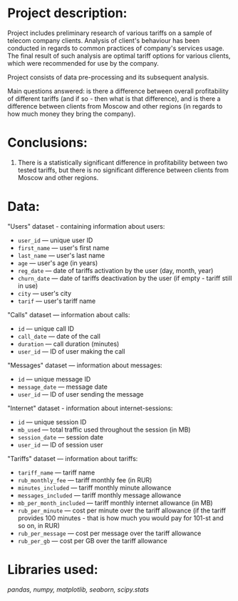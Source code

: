 # Project description:
Project includes preliminary research of various tariffs on a sample of telecom company clients. Analysis of client's behaviour has been conducted in regards to common practices of company's services usage. The final result of such analysis are optimal tariff options for various clients, which were recommended for use by the company.

Project consists of data pre-processing and its subsequent analysis. 

Main questions answered: is there a difference between overall profitability of different tariffs (and if so - then what is that difference), and is there a difference between clients from Moscow and other regions (in regards to how much money they bring the company).

# Conclusions:
1. There is a statistically significant difference in profitability between two tested tariffs, but there is no significant difference between clients from Moscow and other regions.

# Data:
"Users" dataset - containing information about users:
- `user_id` — unique user ID
- `first_name` — user's first name
- `last_name` — user's last name
- `age` — user's age (in years)
- `reg_date` — date of tariffs activation by the user (day, month, year)
- `churn_date` — date of tariffs deactivation by the user (if empty - tariff still in use)
- `city` — user's city
- `tarif` — user's tariff name
 
"Calls" dataset — information about calls:
- `id` — unique call ID
- `call_date` — date of the call
- `duration` — call duration (minutes)
- `user_id` — ID of user making the call

"Messages" dataset — information about messages:
- `id` — unique message ID
- `message_date` — message date
- `user_id` — ID of user sending the message

"Internet" dataset - information about internet-sessions:
- `id` — unique session ID
- `mb_used` — total traffic used throughout the session (in MB)
- `session_date` — session date
- `user_id` — ID of session user

"Tariffs" dataset — information about tariffs:
- `tariff_name` — tariff name
- `rub_monthly_fee` — tariff monthly fee (in RUR)
- `minutes_included` — tariff monthly minute allowance
- `messages_included` — tariff monthly message allowance
- `mb_per_month_included` — tariff monthly internet allowance (in MB)
- `rub_per_minute` — cost per minute over the tariff allowance (if the tariff provides 100 minutes - that is how much you would pay for 101-st and so on, in RUR)
- `rub_per_message` — cost per message over the tariff allowance
- `rub_per_gb` — cost per GB over the tariff allowance

# Libraries used:
*pandas, numpy, matplotlib, seaborn, scipy.stats*
